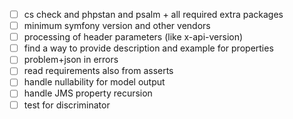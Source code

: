 - [ ] cs check and phpstan and psalm + all required extra packages
- [ ] minimum symfony version and other vendors
- [ ] processing of header parameters (like x-api-version)
- [ ] find a way to provide description and example for properties
- [ ] problem+json in errors
- [ ] read requirements also from asserts
- [ ] handle nullability for model output
- [ ] handle JMS property recursion
- [ ] test for discriminator
